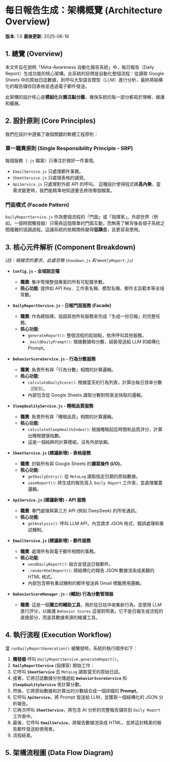 # 每日報告生成：架構概覽 (Architecture Overview)

**版本**: 1.0
**最後更新**: 2025-06-16

## 1. 總覽 (Overview)

本文件旨在說明「Meta-Awareness 自動化報告系統」中，每日報告（Daily Report）生成功能的核心架構。此系統的目標是自動化整個流程：從讀取 Google Sheets 中的原始日誌數據，到呼叫大型語言模型（LLM）進行分析，最終將結構化的報告儲存回表格並透過電子郵件發送。

此架構的設計核心是**模組化**與**關注點分離**，確保系統的每一部分都易於理解、維護和擴展。

## 2. 設計原則 (Core Principles)

我們在設計中遵循了幾個關鍵的軟體工程原則：

### 單一職責原則 (Single Responsibility Principle - SRP)
每個服務（`.js` 檔案）只專注於做好一件事情。
- `EmailService.js` 只處理郵件事務。
- `SheetService.js` 只處理表格的讀寫。
- `ApiService.js` 只處理對外部 API 的呼叫。
這種設計使得程式碼**高內聚**，當需求變更時，我們能精準地知道要去修改哪個檔案。

### 門面模式 (Facade Pattern)
`DailyReportService.js` 作為整個流程的「門面」或「指揮家」。外部世界（例如，一個時間觸發器）只需與這個簡單的門面互動，而無需了解背後各個子系統之間複雜的協調過程。這讓系統的依賴關係變得**低耦合**，且更容易使用。

## 3. 核心元件解析 (Component Breakdown)

*(註：根據您的要求，此處忽略 `Showdown.js` 和 `WeeklyReport.js`)*

- **`Config.js` - 全域設定檔**
  - **職責**: 集中管理整個專案的所有可配置參數。
  - **核心功能**: 提供如 API Key、工作表名稱、模型名稱、郵件主旨範本等全域常數。

- **`DailyReportService.js` - 日報門面服務 (Facade)**
  - **職責**: 作為總指揮，協調其他所有服務來完成「生成一份日報」的完整任務。
  - **核心功能**:
    - `generateReport()`: 整個流程的起始點，依序呼叫其他服務。
    - `_buildDailyPrompt()`: 根據數據和分數，組裝發送給 LLM 的結構化 Prompt。

- **`BehaviorScoreService.js` - 行為分數服務**
  - **職責**: 負責所有與「行為分數」相關的計算邏輯。
  - **核心功能**:
    - `calculateDailyScore()`: 根據當天的行為列表，計算出每日效率分數（DES）。
    - 內部包含從 Google Sheets 讀取分數對照表並快取的邏輯。

- **`SleepQualityService.js` - 睡眠品質服務**
  - **職責**: 負責所有與「睡眠品質」相關的計算邏輯。
  - **核心功能**:
    - `calculateSleepHealthIndex()`: 根據睡眠起訖時間和品質評分，計算出睡眠健康指數。
    - 這是一個純粹的計算模組，沒有外部依賴。

- **`SheetService.js` (建議新增) - 表格服務**
  - **職責**: 封裝所有與 Google Sheets 的**讀寫操作 (I/O)**。
  - **核心功能**:
    - `getDailyEntry()`: 從 `MetaLog` 讀取指定日期的原始數據。
    - `saveReport()`: 將生成的報告寫入 `Daily Report` 工作表，並處理覆蓋邏輯。

- **`ApiService.js` (建議新增) - API 服務**
  - **職責**: 專門處理與第三方 API (例如 DeepSeek) 的所有通訊。
  - **核心功能**:
    - `getAnalysis()`: 呼叫 LLM API，內含請求 JSON 格式、錯誤處理和重試機制。

- **`EmailService.js` (建議新增) - 郵件服務**
  - **職責**: 處理所有與電子郵件相關的事務。
  - **核心功能**:
    - `sendDailyReport()`: 組合並發送日報郵件。
    - `_renderHtmlReport()`: 將結構化的報告 JSON 數據渲染成美觀的 HTML 格式。
    - 內部包含帶有重試機制的郵件發送與 Gmail 標籤應用邏輯。

- **`BehaviorScoreManager.js` - (輔助) 行為分數管理器**
  - **職責**: 這是一個**獨立的輔助工具**，用於從日誌中收集新行為，並使用 LLM 進行評分，以維護 `Behavior Scores` 這張對照表。它不是日報生成流程的直接部分，而是其數據來源的維護工具。

## 4. 執行流程 (Execution Workflow)

當 `runDailyReportGeneration()` 被觸發時，系統的執行順序如下：

1.  **觸發器** 呼叫 `DailyReportService.generateReport()`。
2.  **`DailyReportService`** (指揮家) 開始工作：
3.  它呼叫 **`SheetService`** 去 `MetaLog` 讀取當天的原始日誌。
4.  接著，它將日誌數據分別傳遞給 **`BehaviorScoreService`** 和 **`SleepQualityService`** 來計算分數。
5.  然後，它將原始數據和計算出的分數組合成一個詳細的 **Prompt**。
6.  它呼叫 **`ApiService`**，將 Prompt 發送給 LLM，並獲取一個結構化的 JSON 分析報告。
7.  它再次呼叫 **`SheetService`**，將包含 AI 分析的完整報告儲存到 `Daily Report` 工作表中。
8.  最後，它呼叫 **`EmailService`**，將報告數據渲染成 HTML，並將這封精美的報告郵件發送給使用者。
9.  流程結束。

## 5. 架構流程圖 (Data Flow Diagram)